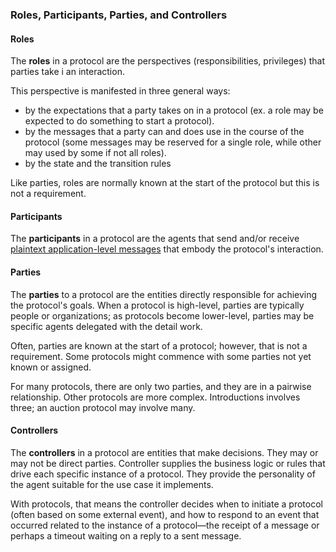 ### Roles, Participants, Parties, and Controllers

#### Roles

The __roles__ in a protocol are the perspectives (responsibilities, privileges) that parties take i an
interaction.

This perspective is manifested in three general ways:

 * by the expectations that a party takes on in a protocol (ex. a role may be expected to do something to start a protocol).
 * by the messages that a party can and does use in the course of the protocol (some messages may be reserved for a single role, while other may used by some if not all roles).
 * by the state and the transition rules

Like parties, roles are normally known at the start of the protocol but this is not a requirement.

#### Participants

The __participants__ in a protocol are the agents that send and/or receive
[plaintext application-level messages](../../concepts/../features/0044-didcomm-file-and-mime-types/README.md)
that embody the protocol's interaction.

#### Parties

The __parties__ to a protocol are the entities directly responsible for achieving the protocol's goals.
When a protocol is high-level, parties are typically people or organizations; as protocols become lower-level,
parties may be specific agents delegated with the detail work.

Often, parties are known at the start of a protocol; however, that is not a requirement. Some protocols might commence
with some parties not yet known or assigned.

For many protocols, there are only two parties, and they are in a pairwise relationship. Other protocols
are more complex. Introductions involves three; an auction protocol may involve many.

#### Controllers

The __controllers__ in a protocol are entities that make decisions. They may or may not be direct parties. Controller supplies the business logic or rules that drive each specific instance of a protocol. They provide the personality of the agent suitable for the use case it implements.

With protocols, that means the controller decides when to initiate a protocol (often
based on some external event), and how to respond to an
event that occurred related to the instance of a protocol&mdash;the receipt of a message
or perhaps a timeout waiting on a reply to a sent message.